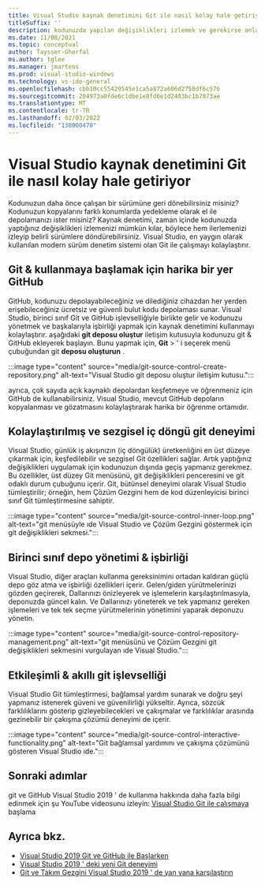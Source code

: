```yaml
---
title: Visual Studio kaynak denetimini Git ile nasıl kolay hale getiriyor
titleSuffix: ''
description: kodunuzda yapılan değişiklikleri izlemek ve gerekirse onları dönüştürmek için Git & GitHub Visual Studio nasıl kullanacağınızı öğrenin.
ms.date: 11/08/2021
ms.topic: conceptual
author: Taysser-Gherfal
ms.author: tglee
ms.manager: jmartens
ms.prod: visual-studio-windows
ms.technology: vs-ide-general
ms.openlocfilehash: cbb10cc55429545e1ca5a872a606d2758df6c576
ms.sourcegitcommit: 204973a0fde6c1dbe1e8fd6e1d2483bc1b7873ae
ms.translationtype: MT
ms.contentlocale: tr-TR
ms.lasthandoff: 02/03/2022
ms.locfileid: "138000470"
---
```

#  <a name="how-visual-studio-makes-source-control-easy-with-git"></a>Visual Studio kaynak denetimini Git ile nasıl kolay hale getiriyor

Kodunuzun daha önce çalışan bir sürümüne geri dönebilirsiniz misiniz? Kodunuzun kopyalarını farklı konumlarda yedekleme olarak el ile depolamanızı ister misiniz? Kaynak denetimi, zaman içinde kodunuzda yaptığınız değişiklikleri izlemenizi mümkün kılar, böylece hem ilerlemenizi izleyip belirli sürümlere döndürebilirsiniz. Visual Studio, en yaygın olarak kullanılan modern sürüm denetim sistemi olan Git ile çalışmayı kolaylaştırır.

## <a name="a-great-place-to-start-with-git--github"></a>Git & kullanmaya başlamak için harika bir yer GitHub

GitHub, kodunuzu depolayabileceğiniz ve dilediğiniz cihazdan her yerden erişebileceğiniz ücretsiz ve güvenli bulut kodu depolaması sunar. Visual Studio, birinci sınıf Git ve GitHub işlevselliğiyle birlikte gelir ve kodunuzu yönetmek ve başkalarıyla işbirliği yapmak için kaynak denetimini kullanmayı kolaylaştırır. aşağıdaki **git deposu oluştur** iletişim kutusuyla kodunuzu git & GitHub ekleyerek başlayın. Bunu yapmak için, **Git**  >  ' i seçerek menü çubuğundan git **deposu oluşturun** .

:::image type="content" source="media/git-source-control-create-repository.png" alt-text="Visual Studio git deposu oluştur iletişim kutusu.":::

ayrıca, çok sayıda açık kaynaklı depolardan keşfetmeye ve öğrenmeniz için GitHub de kullanabilirsiniz. Visual Studio, mevcut GitHub depoların kopyalanması ve gözatmasını kolaylaştırarak harika bir öğrenme ortamıdır.

## <a name="streamlined-and-intuitive-inner-loop-git-experience"></a>Kolaylaştırılmış ve sezgisel iç döngü git deneyimi

Visual Studio, günlük iş akışınızın (iç döngülük) üretkenliğini en üst düzeye çıkarmak için, keşfedilebilir ve sezgisel Git özellikleri sağlar. Artık yaptığınız değişiklikleri uygulamak için kodunuzun dışında geçiş yapmanız gerekmez. Bu özellikler, üst düzey Git menüsünü, git değişiklikleri penceresini ve git odaklı durum çubuğunu içerir. Git, bütünsel deneyimi olarak Visual Studio tümleştirilir; örneğin, hem Çözüm Gezgini hem de kod düzenleyicisi birinci sınıf Git tümleştirmesine sahiptir.

:::image type="content" source="media/git-source-control-inner-loop.png" alt-text="git menüsüyle ıde Visual Studio ve Çözüm Gezgini göstermek için git değişiklikleri sekmesi.":::

## <a name="first-class-repository-management--collaboration"></a>Birinci sınıf depo yönetimi & işbirliği

Visual Studio, diğer araçları kullanma gereksinimini ortadan kaldıran güçlü depo göz atma ve işbirliği özellikleri içerir. Gelen/giden yürütmelerinizi gözden geçirerek, Dallarınızı önizleyerek ve işlemelerin karşılaştırılmasıyla, deponuzda güncel kalın. Ve Dallarınızı yöneterek ve tek yapmanız gereken işlemeleri ve tek tek seçme yürütmelerinin yönetimini yaparak deponuzu yönetin.

:::image type="content" source="media/git-source-control-repository-management.png" alt-text="git menüsünü ve Çözüm Gezgini git değişiklikleri sekmesini vurgulayan ıde Visual Studio.":::

## <a name="interactive--smart-git-functionality"></a>Etkileşimli & akıllı git işlevselliği

Visual Studio Git tümleştirmesi, bağlamsal yardım sunarak ve doğru şeyi yapmanız istenerek güveni ve güvenilirliği yükseltir. Ayrıca, sözcük farklılıklarını gösterip gizleyebilecekleri ve çakışmalar ve farklılıklar arasında gezinebilir bir çakışma çözümü deneyimi de içerir.

:::image type="content" source="media/git-source-control-interactive-functionality.png" alt-text="Git bağlamsal yardımını ve çakışma çözümünü gösteren Visual Studio ıde.":::

## <a name="next-steps"></a>Sonraki adımlar

git ve GitHub Visual Studio 2019 ' de kullanma hakkında daha fazla bilgi edinmek için şu YouTube videosunu izleyin: [Visual Studio Git ile çalışmaya](https://www.youtube.com/watch?v=GCZ9x3yqkyc&list=PLReL099Y5nRc-zbaFbf0aNcIamBQujOxP) başlama

## <a name="see-also"></a>Ayrıca bkz.

- [Visual Studio 2019 Git ve GitHub ile Başlarken](/learn/modules/visual-studio-github-push/)
- [Visual Studio 2019 ' deki yeni Git deneyimi](git-with-visual-studio.md?view=vs-2019&preserve-view=true)
- [Git ve Takım Gezgini Visual Studio 2019 ' de yan yana karşılaştırın](git-team-explorer-feature-comparison.md?view=vs-2019&preserve-view=true)
